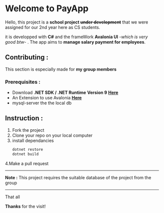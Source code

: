 # Welcome to PayApp
Hello, this project is a **school project ~~under development~~** that we were assigned for our 2nd year here as CS students.

it is developped with **C#** and the frameWork **Avalonia UI** -*which is very good btw*- . The app aims to **manage salary payment for employees**.


## Contributing : 
 This section is especially made for **my group members**

### Prerequisites :
- Download **.NET SDK / .NET Runtime** **Version 9** [**Here**](https://dotnet.microsoft.com/en-us/download)
- An Extension to use Avalonia [**Here**](https://avaloniaui.net/gettingstarted)
- mysql-server the the local db
  


## Instruction :
1. Fork the project
2. Clone your repo on your local computer
3. install dependancies
   ```bash
   dotnet restore
   dotnet build
   ```
4.Make a pull request

---
**Note :** This project requires the suitable database of the project from the group

---
That all

**Thanks** for the visit!